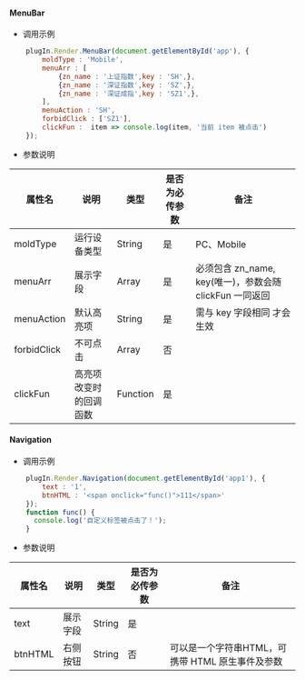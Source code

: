 #### MenuBar
- 调用示例
```javascript
    plugIn.Render.MenuBar(document.getElementById('app'), {
        moldType : 'Mobile',
        menuArr : [
            {zn_name : '上证指数',key : 'SH',},
            {zn_name : '深证指数',key : 'SZ',},
            {zn_name : '深证成指',key : 'SZ1',},
        ],
        menuAction : 'SH',
        forbidClick : ['SZ1'],
        clickFun :  item => console.log(item, '当前 item 被点击')
    });
```
- 参数说明

| 属性名   | 说明    | 类型   | 是否为必传参数        |   备注        | 
| -------- | ------- |  ---- | ----------------- | ----------- |
| moldType | 运行设备类型  | String  |  是        |      PC、Mobile  |
| menuArr    | 展示字段  | Array    |  是          | 必须包含 zn_name, key(唯一)，参数会随 clickFun 一同返回        |
| menuAction   | 默认高亮项 | String    |   是          |  需与 key 字段相同 才会生效    |
| forbidClick   | 不可点击 | Array    |    否       |      |
| clickFun    | 高亮项改变时的回调函数 | Function    |    是         |  |


#### Navigation
- 调用示例
```javascript
    plugIn.Render.Navigation(document.getElementById('app1'), {
        text : '1',
        btnHTML : '<span onclick="func()">111</span>'
    });
    function func() {
      console.log('自定义标签被点击了！');
    }
```
- 参数说明

| 属性名   | 说明    | 类型   | 是否为必传参数        |   备注        | 
| -------- | ------- |  ---- | ----------------- | ----------- |
| text | 展示字段  | String  |  是        |        |
| btnHTML    | 右侧按钮  | String    |  否          | 可以是一个字符串HTML，可携带 HTML 原生事件及参数       |
